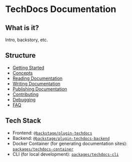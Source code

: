 # TechDocs Documentation

## What is it?

Intro, backstory, etc.

## Structure

- [Getting Started](getting-started.md)
- [Concepts](concepts.md)
- [Reading Documentation](reading-documentation.md)
- [Writing Documentation](writing-documentation.md)
- [Publishing Documentation](publishing-documentation.md)
- [Contributing](contributing.md)
- [Debugging](debugging.md)
- [FAQ](FAQ.md)

## Tech Stack

- Frontend:
  [`@backstage/plugin-techdocs`](https://github.com/spotify/backstage/blob/master/plugins/techdocs)
- Backend:
  [`@backstage/plugin-techdocs-backend`](https://github.com/spotify/backstage/blob/master/plugins/techdocs-backend)
- Docker Container (for generating documentation sites):
  [`packages/techdocs-container`](https://github.com/spotify/backstage/blob/master/packages/techdocs-container)
- CLI (for local development):
  [`packages/techdocs-cli`](https://github.com/spotify/backstage/blob/master/packages/techdocs-cli)
